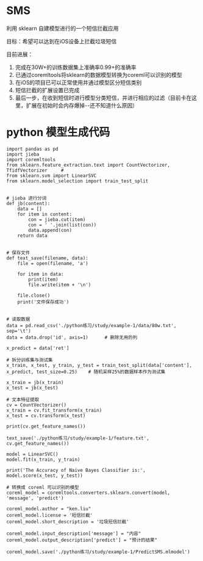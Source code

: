 # SMS
利用 sklearn 自建模型进行的一个短信拦截应用

目标：希望可以达到在iOS设备上拦截垃圾短信

目前进展：
1. 完成在30W+的训练数据集上准确率0.99+的准确率
2. 已通过coremltools将sklearn的数据模型转换为coreml可以识别的模型
3. 在iOS的项目已可以正常使用并通过模型区分短信类别
4. 短信拦截的扩展设置已完成
5. 最后一步，在收到短信时进行模型分类短信，并进行相应的过滤（目前卡在这里，扩展在初始时会内存爆掉--还不知道什么原因）

# python 模型生成代码

    import pandas as pd
    import jieba
    import coremltools
    from sklearn.feature_extraction.text import CountVectorizer, TfidfVectorizer     #
    from sklearn.svm import LinearSVC
    from sklearn.model_selection import train_test_split
    
    
    # jieba 进行分词
    def jb(content):
        data = []
        for item in content:
            con = jieba.cut(item)
            con = ' '.join(list(con))
            data.append(con)
        return data
    
    
    # 保存文件
    def text_save(filename, data):
        file = open(filename, 'a')
    
        for item in data:
            print(item)
            file.write(item + '\n')

        file.close()
        print('文件保存成功')
    
    
    # 读取数据
    data = pd.read_csv('./python练习/study/example-1/data/80w.txt', sep='\t')
    data = data.drop('id', axis=1)      # 删除无用的列
    
    x_predict = data['ret']
    
    # 拆分训练集与测试集
    x_train, x_test, y_train, y_test = train_test_split(data['content'], x_predict, test_size=0.25)    # 随机采样25%的数据样本作为测试集
    
    x_train = jb(x_train)
    x_test = jb(x_test)
    
    # 文本特征提取
    cv = CountVectorizer()
    x_train = cv.fit_transform(x_train)
    x_test = cv.transform(x_test)
    
    print(cv.get_feature_names())
    
    text_save('./python练习/study/example-1/feature.txt', cv.get_feature_names())
    
    model = LinearSVC()
    model.fit(x_train, y_train)
    
    print('The Accuracy of Naive Bayes Classifier is:', model.score(x_test, y_test))
    
    # 转换成 coreml 可以识别的模型
    coreml_model = coremltools.converters.sklearn.convert(model, 'message', 'predict')
    
    coreml_model.author = "ken.liu"
    coreml_model.license = '短信拦截'
    coreml_model.short_description = '垃圾短信拦截'
    
    coreml_model.input_description['message'] = "内容"
    coreml_model.output_description['predict'] = "预计的结果"
    
    coreml_model.save('./python练习/study/example-1/PredictSMS.mlmodel')
